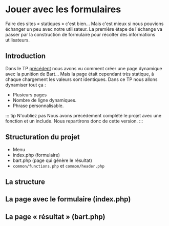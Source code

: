 # Jouer avec les formulaires

Faire des sites « statiques » c'est bien… Mais c'est mieux si nous pouvions échanger un peu avec notre utilisateur. La première étape de l'échange va passer par la construction de formulaire pour récolter des informations utilisateurs.

## Introduction

Dans le TP [précédent](./tp1.1.md) nous avons vu comment créer une page dynamique avec la punition de Bart… Mais la page était cependant très statique, à chaque chargement les valeurs sont identiques. Dans ce TP nous allons dynamiser tout ça :

- Plusieurs pages
- Nombre de ligne dynamiques.
- Phrase personnalisable.

::: tip N'oubliez pas
Nous avons précédement complété le projet avec une fonction et un include. Nous repartirons donc de cette version.
:::

## Structuration du projet

- Menu
- index.php (formulaire)
- bart.php (page qui génère le résultat)
- `common/functions.php` et `common/header.php`

## La structure

## La page avec le formulaire (index.php)

## La page « résultat » (bart.php)
